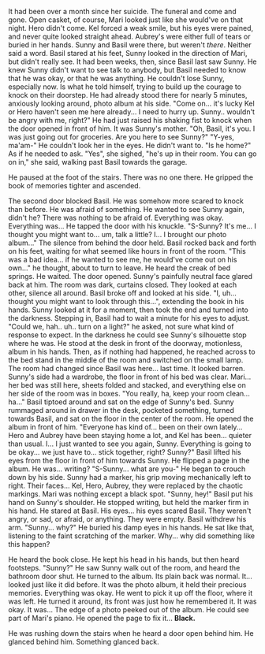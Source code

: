 It had been over a month since her suicide. The funeral and come and gone. Open casket, of course, Mari looked just like she would've on that night.
Hero didn't come. Kel forced a weak smile, but his eyes were pained, and never quite looked straight ahead. Aubrey's were either full of tears or buried in her hands. Sunny and Basil were there, but weren't *there*. Neither said a word. Basil stared at his feet, Sunny looked in the direction of Mari, but didn't really see.
It had been weeks, then, since Basil last saw Sunny. He knew Sunny didn't want to see talk to anybody, but Basil needed to know that he was okay, or that he was anything. He couldn't lose Sunny, especially now.
Is what he told himself, trying to build up the courage to knock on their doorstep. He had already stood there for nearly 5 minutes, anxiously looking around, photo album at his side. "Come on... it's lucky Kel or Hero haven't seen me here already... I need to hurry up. Sunny.. wouldn't be angry with me, right?"
He had just raised his shaking fist to knock when the door opened in front of him. It was Sunny's mother. "Oh, Basil, it's you. I was just going out for groceries. Are you here to see Sunny?"
"Y-yes, ma'am-" He couldn't look her in the eyes. He didn't want to. "Is he home?" As if he needed to ask.
"Yes", she sighed, "he's up in their room. You can go on in," she said, walking past Basil towards the garage.

He paused at the foot of the stairs. There was no one there. He gripped the book of memories tighter and ascended. 

The second door blocked Basil. He was somehow more scared to knock than before. He was afraid of something. He wanted to see Sunny again, didn't he? There was nothing to be afraid of. Everything was okay. Everything was...
He tapped the door with his knuckle. "S-Sunny? It's me... I thought you might want to... um, talk a little? I... I brought our photo album..."
The silence from behind the door held. Basil rocked back and forth on his feet, waiting for what seemed like hours in front of the room. "This was a bad idea... if he wanted to see me, he would've come out on his own..." he thought, about to turn to leave. He heard the creak of bed springs. He waited.
The door opened. Sunny's painfully neutral face glared back at him. The room was dark, curtains closed. They looked at each other, silence all around. Basil broke off and looked at his side. "I, uh... thought you might want to look through this...", extending the book in his hands. Sunny looked at it for a moment, then took the end and turned into the darkness. 
Stepping in, Basil had to wait a minute for his eyes to adjust. "Could we, hah.. uh.. turn on a light?" he asked, not sure what kind of response to expect. 
In the darkness he could see Sunny's silhouette stop where he was. He stood at the desk in front of the doorway, motionless, album in his hands. Then, as if nothing had happened, he reached across to the bed stand in the middle of the room and switched on the small lamp.
The room had changed since Basil was here... last time. It looked barren. Sunny's side had a wardrobe, the floor in front of his bed was clear. Mari... her bed was still here, sheets folded and stacked, and everything else on her side of the room was in boxes. 
"You really, ha, keep your room clean... ha..." Basil tiptoed around and sat on the edge of Sunny's bed. Sunny rummaged around in drawer in the desk, pocketed something, turned towards Basil, and sat on the floor in the center of the room. He opened the album in front of him.
"Everyone has kind of... been on their own lately... Hero and Aubrey have been staying home a lot, and Kel has been... quieter than usual. I... I just wanted to see you again, Sunny. Everything is going to be okay... we just have to... stick together, right? Sunny?"
Basil lifted his eyes from the floor in front of him towards Sunny. He flipped a page in the album. He was... writing?
"S-Sunny... what are you-" He began to crouch down by his side. Sunny had a marker, his grip moving mechanically left to right. Their faces... Kel, Hero, Aubrey, they were replaced by the chaotic markings. Mari was nothing except a black spot.
"Sunny, hey!" Basil put his hand on Sunny's shoulder. He stopped writing, but held the marker firm in his hand. He stared at Basil. His eyes... his eyes scared Basil. They weren't angry, or sad, or afraid, or anything. They were empty. Basil withdrew his arm. 
"Sunny... why?" He buried his damp eyes in his hands. He sat like that, listening to the faint scratching of the marker. Why... why did something like this happen?

He heard the book close.
He kept his head in his hands, but then heard footsteps. "Sunny?" He saw Sunny walk out of the room, and heard the bathroom door shut. He turned to the album. 
Its plain back was normal. It... looked just like it did before. It was the photo album, it held their precious memories. Everything was okay. He went to pick it up off the floor, where it was left. He turned it around, its front was just how he remembered it. It was okay. It was...
The edge of a photo peeked out of the album. He could see part of Mari's piano. He opened the page to fix it...
**Black.**

He was rushing down the stairs when he heard a door open behind him. He glanced behind him. Something glanced back.
